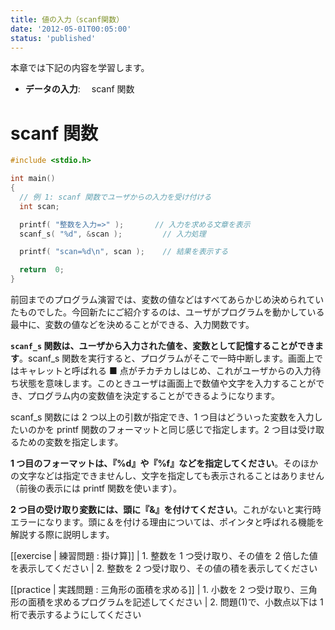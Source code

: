 ```yaml
---
title: 値の入力（scanf関数）
date: '2012-05-01T00:05:00'
status: 'published'
---
```


本章では下記の内容を学習します。

- **データの入力**:　 scanf 関数

# scanf 関数

```cpp
#include <stdio.h>

int main()
{
  // 例 1: scanf 関数でユーザからの入力を受け付ける
  int scan;

  printf( "整数を入力=>" );       // 入力を求める文章を表示
  scanf_s( "%d", &scan );         // 入力処理

  printf( "scan=%d\n", scan );    // 結果を表示する

  return  0;
}
```

前回までのプログラム演習では、変数の値などはすべてあらかじめ決められていたものでした。今回新たにご紹介するのは、ユーザがプログラムを動かしている最中に、変数の値などを決めることができる、入力関数です。

**`scanf_s` 関数は、ユーザから入力された値を、変数として記憶することができます**。scanf_s 関数を実行すると、プログラムがそこで一時中断します。画面上ではキャレットと呼ばれる ■ 点がチカチカしはじめ、これがユーザからの入力待ち状態を意味します。このときユーザは画面上で数値や文字を入力することができ、プログラム内の変数値を決定することができるようになります。

scanf_s 関数には 2 つ以上の引数が指定でき、1 つ目はどういった変数を入力したいのかを printf 関数のフォーマットと同じ感じで指定します。2 つ目は受け取るための変数を指定します。

**1 つ目のフォーマットは、『%d』や『%f』などを指定してください**。そのほかの文字などは指定できませんし、文字を指定しても表示されることはありません（前後の表示には printf 関数を使います）。

**2 つ目の受け取り変数には、頭に『&』を付けてください**。これがないと実行時エラーになります。頭に＆を付ける理由については、ポインタと呼ばれる機能を解説する際に説明します。

[[exercise | 練習問題 : 掛け算]]
| 1. 整数を 1 つ受け取り、その値を 2 倍した値を表示してください
| 2. 整数を 2 つ受け取り、その値の積を表示してください

[[practice | 実践問題 : 三角形の面積を求める]]
| 1. 小数を 2 つ受け取り、三角形の面積を求めるプログラムを記述してください
| 2. 問題(1)で、小数点以下は 1 桁で表示するようにしてください
